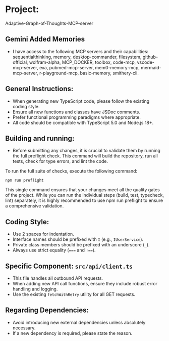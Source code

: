 # Project: 
Adaptive-Graph-of-Thoughts-MCP-server


## Gemini Added Memories

- I have access to the following MCP servers and their capabilities: sequentialthinking, memory, desktop-commander, filesystem, github-official, wolfram-alpha, MCP_DOCKER, toolbox, code-mcp, vscode-mcp-server, exa, pubmed-mcp-server, mem0-memory-mcp, mermaid-mcp-server, r-playground-mcp, basic-memory, smithery-cli.

## General Instructions:

- When generating new TypeScript code, please follow the existing coding style.
- Ensure all new functions and classes have JSDoc comments.
- Prefer functional programming paradigms where appropriate.
- All code should be compatible with TypeScript 5.0 and Node.js 18+.

## Building and running:

- Before submitting any changes, it is crucial to validate them by running the full preflight check. This command will build the repository, run all tests, check for type errors, and lint the code.

To run the full suite of checks, execute the following command:
```
npm run preflight
```
This single command ensures that your changes meet all the quality gates of the project. While you can run the individual steps (build, test, typecheck, lint) separately, it is highly recommended to use npm run preflight to ensure a comprehensive validation.

## Coding Style:

- Use 2 spaces for indentation.
- Interface names should be prefixed with `I` (e.g., `IUserService`).
- Private class members should be prefixed with an underscore (`_`).
- Always use strict equality (`===` and `!==`).

## Specific Component: `src/api/client.ts`

- This file handles all outbound API requests.
- When adding new API call functions, ensure they include robust error handling and logging.
- Use the existing `fetchWithRetry` utility for all GET requests.

## Regarding Dependencies:

- Avoid introducing new external dependencies unless absolutely necessary.
- If a new dependency is required, please state the reason.
